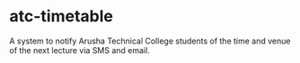 # atc-timetable
A system to notify Arusha Technical College students of the time and venue of the next lecture via SMS and email.
